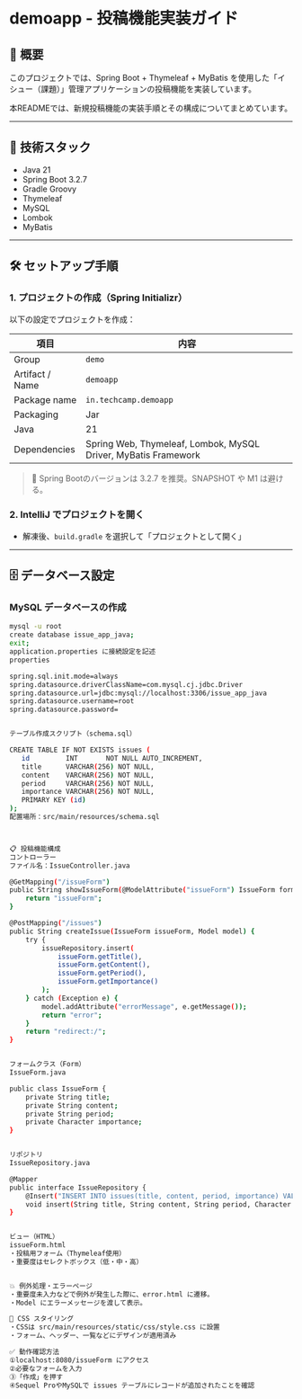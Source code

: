 # demoapp - 投稿機能実装ガイド

## 📌 概要

このプロジェクトでは、Spring Boot + Thymeleaf + MyBatis を使用した「イシュー（課題）」管理アプリケーションの投稿機能を実装しています。

本READMEでは、新規投稿機能の実装手順とその構成についてまとめています。

---

## 🚀 技術スタック

- Java 21
- Spring Boot 3.2.7
- Gradle Groovy
- Thymeleaf
- MySQL
- Lombok
- MyBatis

---

## 🛠️ セットアップ手順

### 1. プロジェクトの作成（Spring Initializr）

以下の設定でプロジェクトを作成：

| 項目 | 内容 |
|------|------|
| Group | `demo` |
| Artifact / Name | `demoapp` |
| Package name | `in.techcamp.demoapp` |
| Packaging | Jar |
| Java | 21 |
| Dependencies | Spring Web, Thymeleaf, Lombok, MySQL Driver, MyBatis Framework |

> 📌 Spring Bootのバージョンは 3.2.7 を推奨。SNAPSHOT や M1 は避ける。

### 2. IntelliJ でプロジェクトを開く

- 解凍後、`build.gradle` を選択して「プロジェクトとして開く」

---

## 🗄️ データベース設定

### MySQL データベースの作成

```bash
mysql -u root
create database issue_app_java;
exit;
application.properties に接続設定を記述
properties

spring.sql.init.mode=always
spring.datasource.driverClassName=com.mysql.cj.jdbc.Driver
spring.datasource.url=jdbc:mysql://localhost:3306/issue_app_java
spring.datasource.username=root
spring.datasource.password=


テーブル作成スクリプト（schema.sql）

CREATE TABLE IF NOT EXISTS issues (
   id         INT       NOT NULL AUTO_INCREMENT,
   title      VARCHAR(256) NOT NULL,
   content    VARCHAR(256) NOT NULL,
   period     VARCHAR(256) NOT NULL,
   importance VARCHAR(256) NOT NULL,
   PRIMARY KEY (id)
);
配置場所：src/main/resources/schema.sql



📋 投稿機能構成
コントローラー
ファイル名：IssueController.java

@GetMapping("/issueForm")
public String showIssueForm(@ModelAttribute("issueForm") IssueForm form) {
    return "issueForm";
}

@PostMapping("/issues")
public String createIssue(IssueForm issueForm, Model model) {
    try {
        issueRepository.insert(
            issueForm.getTitle(),
            issueForm.getContent(),
            issueForm.getPeriod(),
            issueForm.getImportance()
        );
    } catch (Exception e) {
        model.addAttribute("errorMessage", e.getMessage());
        return "error";
    }
    return "redirect:/";
}


フォームクラス（Form）
IssueForm.java

public class IssueForm {
    private String title;
    private String content;
    private String period;
    private Character importance;
}


リポジトリ
IssueRepository.java

@Mapper
public interface IssueRepository {
    @Insert("INSERT INTO issues(title, content, period, importance) VALUES(#{title}, #{content}, #{period}, #{importance})")
    void insert(String title, String content, String period, Character importance);
}


ビュー（HTML）
issueForm.html
・投稿用フォーム（Thymeleaf使用）
・重要度はセレクトボックス（低・中・高）


💥 例外処理・エラーページ
・重要度未入力などで例外が発生した際に、error.html に遷移。
・Model にエラーメッセージを渡して表示。

🎨 CSS スタイリング
・CSSは src/main/resources/static/css/style.css に設置
・フォーム、ヘッダー、一覧などにデザインが適用済み

✅ 動作確認方法
①localhost:8080/issueForm にアクセス
②必要なフォームを入力
③「作成」を押す
④Sequel ProやMySQLで issues テーブルにレコードが追加されたことを確認
